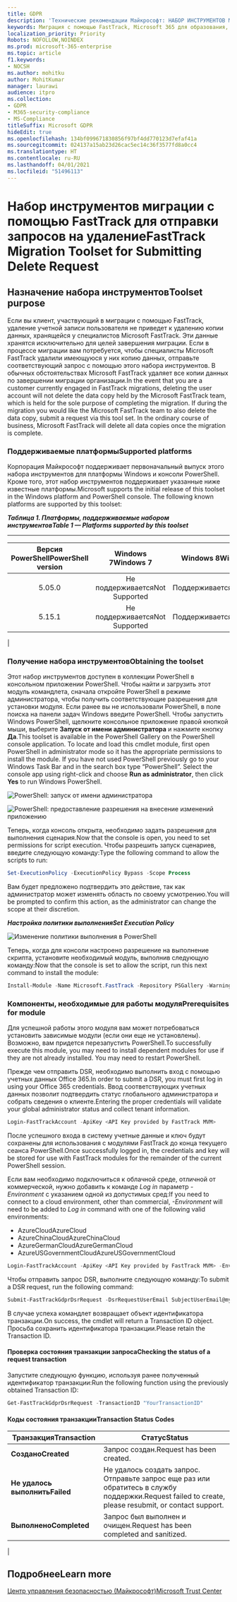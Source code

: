 ```yaml
---
title: GDPR
description: 'Технические рекомендации Майкрософт: НАБОР ИНСТРУМЕНТОВ МИГРАЦИИ С ПОМОЩЬЮ FASTTRACK ДЛЯ ОТПРАВКИ ЗАПРОСОВ НА УДАЛЕНИЕ'
keywords: Миграция с помощью FastTrack, Microsoft 365 для образования, документация по Microsoft 365, GDPR
localization_priority: Priority
Robots: NOFOLLOW,NOINDEX
ms.prod: microsoft-365-enterprise
ms.topic: article
f1.keywords:
- NOCSH
ms.author: mohitku
author: MohitKumar
manager: laurawi
audience: itpro
ms.collection:
- GDPR
- M365-security-compliance
- MS-Compliance
titleSuffix: Microsoft GDPR
hideEdit: true
ms.openlocfilehash: 134bf099671830856f97bf4dd770123d7efaf41a
ms.sourcegitcommit: 024137a15ab23d26cac5ec14c36f3577fd8a0cc4
ms.translationtype: HT
ms.contentlocale: ru-RU
ms.lasthandoff: 04/01/2021
ms.locfileid: "51496113"
---
```

# <a name="fasttrack-migration-toolset-for-submitting-delete-request"></a><span data-ttu-id="f1805-104">Набор инструментов миграции с помощью FastTrack для отправки запросов на удаление</span><span class="sxs-lookup"><span data-stu-id="f1805-104">FastTrack Migration Toolset for Submitting Delete Request</span></span>

## <a name="toolset-purpose"></a><span data-ttu-id="f1805-105">Назначение набора инструментов</span><span class="sxs-lookup"><span data-stu-id="f1805-105">Toolset purpose</span></span>

<span data-ttu-id="f1805-p101">Если вы клиент, участвующий в миграции с помощью FastTrack, удаление учетной записи пользователя не приведет к удалению копии данных, хранящейся у специалистов Microsoft FastTrack. Эти данные хранятся исключительно для целей завершения миграции. Если в процессе миграции вам потребуется, чтобы специалисты Microsoft FastTrack удалили имеющуюся у них копию данных, отправьте соответствующий запрос с помощью этого набора инструментов. В обычных обстоятельствах Microsoft FastTrack удаляет все копии данных по завершении миграции организации.</span><span class="sxs-lookup"><span data-stu-id="f1805-p101">In the event that you are a customer currently engaged in FastTrack migrations, deleting the user account will not delete the data copy held by the Microsoft FastTrack team, which is held for the sole purpose of completing the migration. If during the migration you would like the Microsoft FastTrack team to also delete the data copy, submit a request via this tool set. In the ordinary course of business, Microsoft FastTrack will delete all data copies once the migration is complete.</span></span>

### <a name="supported-platforms"></a><span data-ttu-id="f1805-109">Поддерживаемые платформы</span><span class="sxs-lookup"><span data-stu-id="f1805-109">Supported platforms</span></span>

<span data-ttu-id="f1805-p102">Корпорация Майкрософт поддерживает первоначальный выпуск этого набора инструментов для платформы Windows и консоли PowerShell. Кроме того, этот набор инструментов поддерживает указанные ниже известные платформы.</span><span class="sxs-lookup"><span data-stu-id="f1805-p102">Microsoft supports the initial release of this  toolset in the Windows platform and PowerShell console. The following known platforms are supported by this toolset:</span></span>

<span data-ttu-id="f1805-112">***Таблица 1. Платформы, поддерживаемые набором инструментов***</span><span class="sxs-lookup"><span data-stu-id="f1805-112">***Table 1 — Platforms supported by this toolset***</span></span>

****

|<span data-ttu-id="f1805-113">Версия PowerShell</span><span class="sxs-lookup"><span data-stu-id="f1805-113">PowerShell version</span></span>|<span data-ttu-id="f1805-114">Windows 7</span><span class="sxs-lookup"><span data-stu-id="f1805-114">Windows 7</span></span>|<span data-ttu-id="f1805-115">Windows 8</span><span class="sxs-lookup"><span data-stu-id="f1805-115">Windows 8</span></span>|<span data-ttu-id="f1805-116">Windows 10</span><span class="sxs-lookup"><span data-stu-id="f1805-116">Windows 10</span></span>|<span data-ttu-id="f1805-117">Windows Server 2012</span><span class="sxs-lookup"><span data-stu-id="f1805-117">Windows Server 2012</span></span>|<span data-ttu-id="f1805-118">Windows Server 2016</span><span class="sxs-lookup"><span data-stu-id="f1805-118">Windows Server 2016</span></span>|
|:---:|:---:|:---:|:---:|:---:|:---:|
|<span data-ttu-id="f1805-119">5.0</span><span class="sxs-lookup"><span data-stu-id="f1805-119">5.0</span></span>|<span data-ttu-id="f1805-120">Не поддерживается</span><span class="sxs-lookup"><span data-stu-id="f1805-120">Not Supported</span></span>|<span data-ttu-id="f1805-121">Поддерживается</span><span class="sxs-lookup"><span data-stu-id="f1805-121">Supported</span></span>|<span data-ttu-id="f1805-122">Поддерживается</span><span class="sxs-lookup"><span data-stu-id="f1805-122">Supported</span></span>|<span data-ttu-id="f1805-123">Поддерживается</span><span class="sxs-lookup"><span data-stu-id="f1805-123">Supported</span></span>|<span data-ttu-id="f1805-124">Поддерживается</span><span class="sxs-lookup"><span data-stu-id="f1805-124">Supported</span></span>|
|<span data-ttu-id="f1805-125">5.1</span><span class="sxs-lookup"><span data-stu-id="f1805-125">5.1</span></span>|<span data-ttu-id="f1805-126">Не поддерживается</span><span class="sxs-lookup"><span data-stu-id="f1805-126">Not Supported</span></span>|<span data-ttu-id="f1805-127">Поддерживается</span><span class="sxs-lookup"><span data-stu-id="f1805-127">Supported</span></span>|<span data-ttu-id="f1805-128">Поддерживается</span><span class="sxs-lookup"><span data-stu-id="f1805-128">Supported</span></span>|<span data-ttu-id="f1805-129">Поддерживается</span><span class="sxs-lookup"><span data-stu-id="f1805-129">Supported</span></span>|<span data-ttu-id="f1805-130">Поддерживается</span><span class="sxs-lookup"><span data-stu-id="f1805-130">Supported</span></span>|
|

### <a name="obtaining-the-toolset"></a><span data-ttu-id="f1805-131">Получение набора инструментов</span><span class="sxs-lookup"><span data-stu-id="f1805-131">Obtaining the toolset</span></span>

<span data-ttu-id="f1805-p103">Этот набор инструментов доступен в коллекции PowerShell в консольном приложении PowerShell. Чтобы найти и загрузить этот модуль командлета, сначала откройте PowerShell в режиме администратора, чтобы получить соответствующие разрешения для установки модуля. Если ранее вы не использовали PowerShell, в поле поиска на панели задач Windows введите PowerShell. Чтобы запустить Windows PowerShell, щелкните консольное приложение правой кнопкой мыши, выберите **Запуск от имени администратора** и нажмите кнопку **Да**.</span><span class="sxs-lookup"><span data-stu-id="f1805-p103">This toolset is available in the PowerShell Gallery on the PowerShell console application.  To locate and load this cmdlet module, first open PowerShell in administrator mode so it has the appropriate permissions to install the module. If you have not used PowerShell previously go to your Windows Task Bar and in the search box type “PowerShell”. Select the console app using right-click and choose **Run as administrator**, then click **Yes** to run Windows PowerShell.</span></span>

![PowerShell: запуск от имени администратора](../media/fasttrack-powershell_image.png)

![PowerShell: предоставление разрешения на внесение изменений приложению](../media/fasttrack-run-powershell_image.png)

<span data-ttu-id="f1805-138">Теперь, когда консоль открыта, необходимо задать разрешения для выполнения сценария.</span><span class="sxs-lookup"><span data-stu-id="f1805-138">Now that the console is open, you need to set permissions for script execution.</span></span> <span data-ttu-id="f1805-139">Чтобы разрешить запуск сценариев, введите следующую команду:</span><span class="sxs-lookup"><span data-stu-id="f1805-139">Type the following command to allow the scripts to run:</span></span>

```powershell
Set-ExecutionPolicy -ExecutionPolicy Bypass -Scope Process
```

<span data-ttu-id="f1805-140">Вам будет предложено подтвердить это действие, так как администратор может изменять область по своему усмотрению.</span><span class="sxs-lookup"><span data-stu-id="f1805-140">You will be prompted to confirm this action, as the administrator can change the scope at their discretion.</span></span>

<span data-ttu-id="f1805-141">***Настройка политики выполнения***</span><span class="sxs-lookup"><span data-stu-id="f1805-141">***Set Execution Policy***</span></span>

![Изменение политики выполнения в PowerShell](../media/powershell-set-execution-policy_image.png)

<span data-ttu-id="f1805-143">Теперь, когда для консоли настроено разрешение на выполнение скрипта, установите необходимый модуль, выполнив следующую команду:</span><span class="sxs-lookup"><span data-stu-id="f1805-143">Now that the console is set to allow the script, run this next command to install the module:</span></span>

```powershell
Install-Module -Name Microsoft.FastTrack -Repository PSGallery -WarningAction SilentlyContinue -Force
```

### <a name="prerequisites-for-module"></a><span data-ttu-id="f1805-144">Компоненты, необходимые для работы модуля</span><span class="sxs-lookup"><span data-stu-id="f1805-144">Prerequisites for module</span></span>

<span data-ttu-id="f1805-p105">Для успешной работы этого модуля вам может потребоваться установить зависимые модули (если они еще не установлены). Возможно, вам придется перезапустить PowerShell.</span><span class="sxs-lookup"><span data-stu-id="f1805-p105">To successfully execute this module, you may need to install dependent modules for use if they are not already installed. You may need to restart PowerShell.</span></span>

<span data-ttu-id="f1805-147">Прежде чем отправить DSR, необходимо выполнить вход с помощью учетных данных Office 365.</span><span class="sxs-lookup"><span data-stu-id="f1805-147">In order to submit a DSR, you must first log in using your Office 365 credentials.</span></span> <span data-ttu-id="f1805-148">Ввод соответствующих учетных данных позволит подтвердить статус глобального администратора и собрать сведения о клиенте.</span><span class="sxs-lookup"><span data-stu-id="f1805-148">Entering the proper credentials will validate your global administrator status and collect tenant information.</span></span>

```powershell
Login-FastTrackAccount -ApiKey <API Key provided by FastTrack MVM>
```

<span data-ttu-id="f1805-149">После успешного входа в систему учетные данные и ключ будут сохранены для использования с модулями FastTrack до конца текущего сеанса PowerShell.</span><span class="sxs-lookup"><span data-stu-id="f1805-149">Once successfully logged in, the credentials and key will be stored for use with FastTrack modules for the remainder of the current PowerShell session.</span></span>

<span data-ttu-id="f1805-150">Если вам необходимо подключиться к облачной среде, отличной от коммерческой, нужно добавить к команде *Log in* параметр *-Environment* с указанием одной из допустимых сред:</span><span class="sxs-lookup"><span data-stu-id="f1805-150">If you need to connect to a cloud environment, other than commercial, *-Environment* will need to be added to *Log in* command with one of the following valid environments:</span></span>

- <span data-ttu-id="f1805-151">AzureCloud</span><span class="sxs-lookup"><span data-stu-id="f1805-151">AzureCloud</span></span>
- <span data-ttu-id="f1805-152">AzureChinaCloud</span><span class="sxs-lookup"><span data-stu-id="f1805-152">AzureChinaCloud</span></span>
- <span data-ttu-id="f1805-153">AzureGermanCloud</span><span class="sxs-lookup"><span data-stu-id="f1805-153">AzureGermanCloud</span></span>
- <span data-ttu-id="f1805-154">AzureUSGovernmentCloud</span><span class="sxs-lookup"><span data-stu-id="f1805-154">AzureUSGovernmentCloud</span></span>

```powershell
Login-FastTrackAccount -ApiKey <API Key provided by FastTrack MVM> -Environment <cloud environment>
```

<span data-ttu-id="f1805-155">Чтобы отправить запрос DSR, выполните следующую команду:</span><span class="sxs-lookup"><span data-stu-id="f1805-155">To submit a DSR request, run the following command:</span></span>

```powershell
Submit-FastTrackGdprDsrRequest -DsrRequestUserEmail SubjectUserEmail@mycompany.com
```

<span data-ttu-id="f1805-156">В случае успеха командлет возвращает объект идентификатора транзакции.</span><span class="sxs-lookup"><span data-stu-id="f1805-156">On success, the cmdlet will return a Transaction ID object.</span></span> <span data-ttu-id="f1805-157">Просьба сохранить идентификатора транзакции.</span><span class="sxs-lookup"><span data-stu-id="f1805-157">Please retain the Transaction ID.</span></span>

#### <a name="checking-the-status-of-a-request-transaction"></a><span data-ttu-id="f1805-158">Проверка состояния транзакции запроса</span><span class="sxs-lookup"><span data-stu-id="f1805-158">Checking the status of a request transaction</span></span>

<span data-ttu-id="f1805-159">Запустите следующую функцию, используя ранее полученный идентификатор транзакции:</span><span class="sxs-lookup"><span data-stu-id="f1805-159">Run the following function using the previously obtained Transaction ID:</span></span>

```powershell
Get-FastTrackGdprDsrRequest -TransactionID "YourTransactionID"
```

#### <a name="transaction-status-codes"></a><span data-ttu-id="f1805-160">Коды состояния транзакции</span><span class="sxs-lookup"><span data-stu-id="f1805-160">Transaction Status Codes</span></span>

|<span data-ttu-id="f1805-161">Транзакция</span><span class="sxs-lookup"><span data-stu-id="f1805-161">Transaction</span></span>|<span data-ttu-id="f1805-162">Статус</span><span class="sxs-lookup"><span data-stu-id="f1805-162">Status</span></span>|
|---|---|
|<span data-ttu-id="f1805-163">**Создано**</span><span class="sxs-lookup"><span data-stu-id="f1805-163">**Created**</span></span>|<span data-ttu-id="f1805-164">Запрос создан.</span><span class="sxs-lookup"><span data-stu-id="f1805-164">Request has been created.</span></span>|
|<span data-ttu-id="f1805-165">**Не удалось выполнить**</span><span class="sxs-lookup"><span data-stu-id="f1805-165">**Failed**</span></span>|<span data-ttu-id="f1805-166">Не удалось создать запрос. Отправьте запрос еще раз или обратитесь в службу поддержки.</span><span class="sxs-lookup"><span data-stu-id="f1805-166">Request failed to create, please resubmit, or contact support.</span></span>|
|<span data-ttu-id="f1805-167">**Выполнено**</span><span class="sxs-lookup"><span data-stu-id="f1805-167">**Completed**</span></span>|<span data-ttu-id="f1805-168">Запрос был выполнен и очищен.</span><span class="sxs-lookup"><span data-stu-id="f1805-168">Request has been completed and sanitized.</span></span>|
|

<!-- original version: **Created**  Request has been created<br/>**Failed** Request failed to create, please resubmit, or contact support<br/>**Completed** Request has been completed and sanitized -->

## <a name="learn-more"></a><span data-ttu-id="f1805-169">Подробнее</span><span class="sxs-lookup"><span data-stu-id="f1805-169">Learn more</span></span>

[<span data-ttu-id="f1805-170">Центр управления безопасностью (Майкрософт)</span><span class="sxs-lookup"><span data-stu-id="f1805-170">Microsoft Trust Center</span></span>](https://www.microsoft.com/trust-center/privacy/gdpr-overview)

